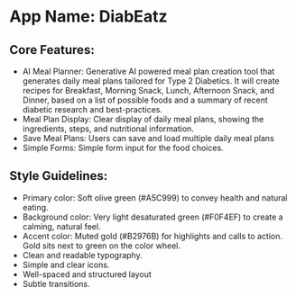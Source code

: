 # **App Name**: DiabEatz

## Core Features:

- AI Meal Planner: Generative AI powered meal plan creation tool that generates daily meal plans tailored for Type 2 Diabetics. It will create recipes for Breakfast, Morning Snack, Lunch, Afternoon Snack, and Dinner, based on a list of possible foods and a summary of recent diabetic research and best-practices.
- Meal Plan Display: Clear display of daily meal plans, showing the ingredients, steps, and nutritional information.
- Save Meal Plans: Users can save and load multiple daily meal plans
- Simple Forms: Simple form input for the food choices.

## Style Guidelines:

- Primary color: Soft olive green (#A5C999) to convey health and natural eating.
- Background color: Very light desaturated green (#F0F4EF) to create a calming, natural feel.
- Accent color: Muted gold (#B2976B) for highlights and calls to action. Gold sits next to green on the color wheel.
- Clean and readable typography.
- Simple and clear icons.
- Well-spaced and structured layout
- Subtle transitions.